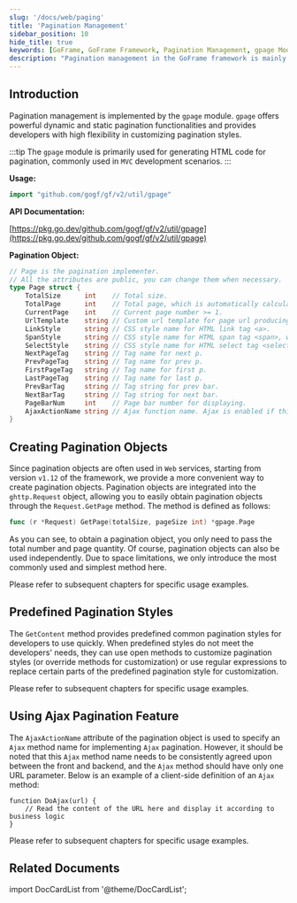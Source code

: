 ```yaml
---
slug: '/docs/web/paging'
title: 'Pagination Management'
sidebar_position: 10
hide_title: true
keywords: [GoFrame, GoFrame Framework, Pagination Management, gpage Module, Dynamic Pagination, Static Pagination, HTML Pagination, MVC Development, Ajax Pagination, Pagination Style]
description: "Pagination management in the GoFrame framework is mainly implemented through the gpage module. The gpage module supports dynamic and static pagination and provides developers with a flexible way to customize pagination styles. This article explains in detail the creation and use of pagination objects, supporting easy retrieval of pagination objects in web services. It also covers the use of predefined pagination styles and the implementation method of Ajax pagination to facilitate rapid integration and use by developers."
---
```


## Introduction

Pagination management is implemented by the `gpage` module. `gpage` offers powerful dynamic and static pagination functionalities and provides developers with high flexibility in customizing pagination styles.

:::tip
The `gpage` module is primarily used for generating HTML code for pagination, commonly used in `MVC` development scenarios.
:::

**Usage:**

```go
import "github.com/gogf/gf/v2/util/gpage"
```

**API Documentation:**

[https://pkg.go.dev/github.com/gogf/gf/v2/util/gpage](https://pkg.go.dev/github.com/gogf/gf/v2/util/gpage)

**Pagination Object:**

```go
// Page is the pagination implementer.
// All the attributes are public, you can change them when necessary.
type Page struct {
    TotalSize      int    // Total size.
    TotalPage      int    // Total page, which is automatically calculated.
    CurrentPage    int    // Current page number >= 1.
    UrlTemplate    string // Custom url template for page url producing.
    LinkStyle      string // CSS style name for HTML link tag <a>.
    SpanStyle      string // CSS style name for HTML span tag <span>, which is used for first, current and last page tag.
    SelectStyle    string // CSS style name for HTML select tag <select>.
    NextPageTag    string // Tag name for next p.
    PrevPageTag    string // Tag name for prev p.
    FirstPageTag   string // Tag name for first p.
    LastPageTag    string // Tag name for last p.
    PrevBarTag     string // Tag string for prev bar.
    NextBarTag     string // Tag string for next bar.
    PageBarNum     int    // Page bar number for displaying.
    AjaxActionName string // Ajax function name. Ajax is enabled if this attribute is not empty.
}
```

## Creating Pagination Objects

Since pagination objects are often used in `Web` services, starting from version `v1.12` of the framework, we provide a more convenient way to create pagination objects. Pagination objects are integrated into the `ghttp.Request` object, allowing you to easily obtain pagination objects through the `Request.GetPage` method. The method is defined as follows:

```go
func (r *Request) GetPage(totalSize, pageSize int) *gpage.Page
```

As you can see, to obtain a pagination object, you only need to pass the total number and page quantity. Of course, pagination objects can also be used independently. Due to space limitations, we only introduce the most commonly used and simplest method here.

Please refer to subsequent chapters for specific usage examples.

## Predefined Pagination Styles

The `GetContent` method provides predefined common pagination styles for developers to use quickly. When predefined styles do not meet the developers' needs, they can use open methods to customize pagination styles (or override methods for customization) or use regular expressions to replace certain parts of the predefined pagination style for customization.

Please refer to subsequent chapters for specific usage examples.

## Using Ajax Pagination Feature

The `AjaxActionName` attribute of the pagination object is used to specify an `Ajax` method name for implementing `Ajax` pagination. However, it should be noted that this `Ajax` method name needs to be consistently agreed upon between the front and backend, and the `Ajax` method should have only one URL parameter. Below is an example of a client-side definition of an `Ajax` method:

```
function DoAjax(url) {
    // Read the content of the URL here and display it according to business logic
}
```

Please refer to subsequent chapters for specific usage examples.

## Related Documents

import DocCardList from '@theme/DocCardList';

<DocCardList />